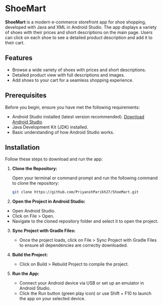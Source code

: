# ShoeMart

**ShoeMart** is a modern e-commerce storefront app for shoe shopping, developed with Java and XML in Android Studio. The app displays a variety of shoes with their prices and short descriptions on the main page. Users can click on each shoe to see a detailed product description and add it to their cart.

## Features

- Browse a wide variety of shoes with prices and short descriptions.
- Detailed product view with full descriptions and images.
- Add shoes to your cart for a seamless shopping experience.

## Prerequisites

Before you begin, ensure you have met the following requirements:

- Android Studio installed (latest version recommended). [Download Android Studio](https://developer.android.com/studio)
- Java Development Kit (JDK) installed.
- Basic understanding of how Android Studio works.

## Installation

Follow these steps to download and run the app:

1. **Clone the Repository:**

   Open your terminal or command prompt and run the following command to clone the repository:

   ```bash
   git clone https://github.com/PriyanshParikh27/ShoeMart.git
   ```
2. **Open the Project in Android Studio:**

  - Open Android Studio.
  - Click on File > Open.
  - Navigate to the cloned repository folder and select it to open the project.

3. **Sync Project with Gradle Files:**

   - Once the project loads, click on File > Sync Project with Gradle Files to ensure all dependencies are correctly downloaded.

4. **Build the Project:**

   - Click on Build > Rebuild Project to compile the project.

5. **Run the App:**

   - Connect your Android device via USB or set up an emulator in Android Studio.
   - Click the Run button (green play icon) or use Shift + F10 to launch the app on your selected device.
